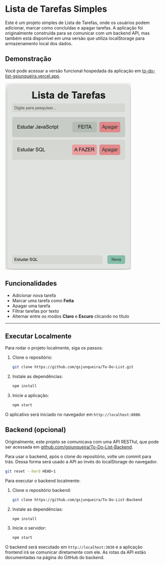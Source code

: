 # Lista de Tarefas Simples

Este é um projeto simples de Lista de Tarefas, onde os usuários podem adicionar, marcar como concluídas e apagar tarefas. A aplicação foi originalmente construída para se comunicar com um backend API, mas também está disponível em uma versão que utiliza localStorage para armazenamento local dos dados.

## Demonstração

Você pode acessar a versão funcional hospedada da aplicação em [to-do-list-gsjunqueira.vercel.app](https://to-do-list-gsjunqueira.vercel.app/).

![Lista de Tarefas](/assest/frontend.png)

## Funcionalidades

- Adicionar nova tarefa
- Marcar uma tarefa como **Feita**
- Apagar uma tarefa
- Filtrar tarefas por texto
- Alternar entre os modos **Claro** e **Escuro** clicando no título

---

## Executar Localmente

Para rodar o projeto localmente, siga os passos:

1. Clone o repositório:

    ```bash
    git clone https://github.com/gsjunqueira/To-Do-List.git
    ```

2. Instale as dependências:

   ```bash
   npm install
   ```

3. Inicie a aplicação:

   ```bash
   npm start
   ```

O aplicativo será iniciado no navegador em `http://localhost:8080`.

## Backend (opcional)

Originalmente, este projeto se comunicava com uma API RESTful, que pode ser acessada em [github.com/gsjunqueira/To-Do-List-Backend](https://github.com/gsjunqueira/To-Do-List-Backend.git).

Para usar o backend, após o clone do repositório, volte um commit para trás. Dessa forma será usado a API ao invés do localStorage do navegador.

```bash
git reset --hard HEAD~1
```

Para executar o backend localmente:

1. Clone o repositório backend:

   ```bash
   git clone https://github.com/gsjunqueira/To-Do-List-Backend
   ```

2. Instale as dependências:

   ```bash
   npm install
   ```

3. Inicie o servidor:

   ```bash
   npm start
   ```

O backend será executado em `http://localhost:3030` e a aplicação frontend irá se comunicar diretamente com ele. As rotas da API estão documentadas na página do GitHub do backend.
